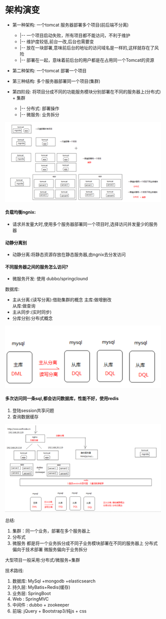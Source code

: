 
# 架构演变

* 第一种架构: 一个tomcat 服务器部署多个项目(前后端不分离)
  * |-- 一个项目启动失败，所有项目都不能访问，不利于维护
  * |-- 维护度较低,前台一改,后台也需要变
  * |-- 放在一块部署,意味前后台的地址的访问域名是一样的,这样就存在了风险
  * |-- 部署在一起，意味着前后台的用户都是在占用同一个Tomcat的资源


* 第二种架构: 一个tomcat 部署一个项目
* 第三种结构: 多个服务器部署同一个项目(集群)
* 第四阶段: 将项目分成不同的功能服务模块分别部署在不同的服务器上(分布式) + 集群
  * |-- 分布式: 部署操作
  * |-- 微服务: 业务拆分

![](../assets/day01-85b56f43.png)

#### 负载均衡ngnix:
* 请求并发量大时,使用多个服务器部署同一个项目时,选择访问并发量少的服务器

#### 动静分离别
* 动静分离:将静态资源存放在静态服务器,由ngnix去分发访问

#### 不同服务器之间的服务怎么访问?
  * 微服务开发: 使用 dubbo/springclound

数据库:
* 主从分离:(读写分离):借助集群的概念
  主库:做增删改  
  从库:做查询
* 主从同步:(实时同步)
* 分库分别:分布式概念

![](../assets/day01-10a8f15e.png)

#### 多次访问同一条sql,都会访问数据库，性能不好，使用redis
1. 登陆session共享问题
2. 查询数据缓存

![](../assets/day01-0cb56c57.png)

总结:
1. 集群：同一个业务，部署在多个服务器上
2. 分布式
3. 微服务
都是将一个业务拆分成不同子业务模块部署在不同的服务器上
分布式偏向于技术部署
微服务偏向于业务拆分

大型项目一般采用:分布式/微服务+集群


技术路线:
1. 数据库: MySql +mongodb +elasticsearch
2. 持久层: MyBatis+Redis(缓存)
3. 业务层: SpringBoot
4. Web : SpringMVC
5. 中间件 : dubbo + zookeeper
6. 前端: jQuery + Bootstrap3/纯js + css
